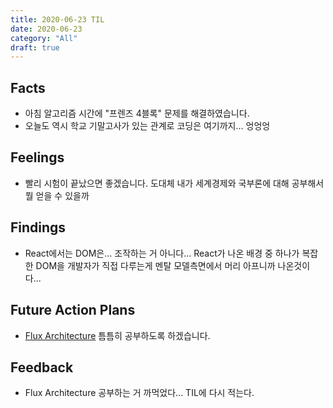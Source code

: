 ```yaml
---
title: 2020-06-23 TIL
date: 2020-06-23
category: "All"
draft: true
---
```


## Facts

- 아침 알고리즘 시간에 "프렌즈 4블록" 문제를 해결하였습니다.
- 오늘도 역시 학교 기말고사가 있는 관계로 코딩은 여기까지... 엉엉엉 

## Feelings

- 빨리 시험이 끝났으면 좋겠습니다. 도대체 내가 세계경제와 국부론에 대해 공부해서 뭘 얻을 수 있을까

## Findings

- React에서는 DOM은... 조작하는 거 아니다... React가 나온 배경 중 하나가 복잡한 DOM을 개발자가 직접 다루는게 멘탈 모델측면에서 머리 아프니까 나온것이다...

## Future Action Plans

- [Flux Architecture](https://facebook.github.io/flux) 틈틈히 공부하도록 하겠습니다.

## Feedback

- Flux Architecture 공부하는 거 까먹었다... TIL에 다시 적는다.
